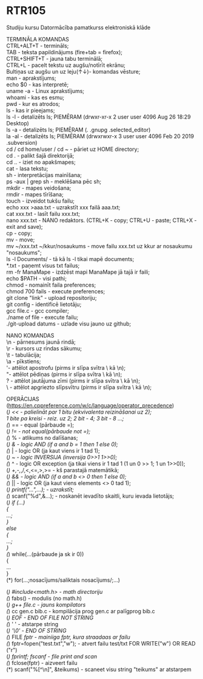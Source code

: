 # RTR105
Studiju kursu Datormācība pamatkurss elektroniskā klāde


TERMINĀLA KOMANDAS  
CTRL+ALT+T - termināls;  
TAB - teksta papildinājums (fire+tab = firefox);  
CTRL+SHIFT+T - jauna tabu terminālā;  
CTRL+L - pacelt tekstu uz augšu/notīrīt ekrānu;  
Bultiņas uz augšu un uz leju(↑↓)- komandas vēsture;  
man - aprakstījums;  
echo $0 - kas interpretē;  
uname -a - Linux aprakstījums;  
whoami - kas es esmu;  
pwd - kur es atrodos;  
ls - kas ir pieejams;  
ls -l - detalizēts ls; PIEMĒRAM (drwxr-xr-x 2 user user 4096 Aug 26 18:29  Desktop)  
ls -a - detalizēts ls; PIEMĒRAM (.                 .gnupg                 .selected_editor)    
la -al - detalizēts ls; PIEMĒRAM (drwxrwxr-x  3 user user 4096 Feb 20  2019  .subversion)  
cd / cd home/user / cd ~ - pāriet uz HOME directory;  
cd . - palikt šajā direktorijā;  
cd .. - iziet no apakšmapes;  
cat - lasa tekstu;  
sh - interpretācijas mainīšana;  
ps -aux | grep sh - meklēšana pēc sh;  
mkdir - mapes veidošana;  
rmdir - mapes tīrīšana;  
touch - izveidot tukšu failu;  
echo xxx >aaa.txt - uzrakstīt xxx failā aaa.txt;  
cat xxx.txt - lasīt failu xxx.txt;  
nano xxx.txt - NANO redaktors. (CTRL+K - copy; CTRL+U - paste; CTRL+X - exit and save);  
cp - copy;  
mv - move;  
mv ~/xxx.txt ~/kkur/nosaukums - move failu xxx.txt uz kkur ar nosaukumu "nosaukums";  
ls -l Documents/ - tā kā ls -l tikai mapē documents;  
*.txt - paņemt visus txt failus;  
rm -fr ManaMape - izdzēst mapi ManaMape jā tajā ir faili;  
echo $PATH - visi pathi;  
chmod - nomainīt faila preferences;  
chmod 700 fails - execute preferences;  
git clone "link" - upload repositoriju;  
git config - identificē lietotāju;  
gcc file.c - gcc compiler;  
./name of file - execute failu;  
./git-upload datums - uzlade visu jauno uz github;  

NANO KOMANDAS  
\n - pārnesums jaunā rindā;  
\r - kursors uz rindas sākumu;  
\t - tabulācija;  
\a - pīkstiens;  
\'- attēlot apostrofu (pirms ir slīpa svītra \ kā \n);  
\"- attēlot pēdiņas (pirms ir slīpa svītra \ kā \n);  
\? - attēlot jautājuma zīmi (pirms ir slīpa svītra \ kā \n);  
\\ - attēlot apgriezto slīpsvītru (pirms ir slīpa svītra \ kā \n);  

OPERĀCIJAS (https://en.cppreference.com/w/c/language/operator_precedence)  
(*) << - palielināt par 1 bitu (ekvivalenta reizināšanai uz 2);  
1 bite pa kreisi - reiz. uz 2; 2 bit - 4; 3 bit - 8 ...;  
(*) == - equal (pārbaude =);  
(*) != - not equal(pārbaude not =);  
(*) % - atlikums no dalīšanas;  
(*) & - logic AND (if a and b = 1 then 1 else 0);  
(*) | - logic OR (ja kaut viens ir 1 tad 1);  
(*) ~ - logic INVERSIJA (inversija 0>>1 1>>0);  
(*) ^ - logic OR exception (ja tikai viens ir 1 tad 1 (1 un 0 >> 1; 1 un 1>>0));  
(*) +,-,*,/,<,<=,>,>= - kš parastajā matemātikā;  
(*) && - logic AND (if a and b <> 0 then 1 else 0);  
(*) || - logic OR (ja kaut viens elements <> 0 tad 1);  
(*) printf("...",...); - uzrakstīt;  
(*) scanf("%d",&...); - noskanēt ievadīto skaitli, kuru ievada lietotājs;  
(*) if (...)  
{  
...;  
}  
else  
{  
...;  
}  
(*) while(...(pārbaude ja sk ir 0))  
{  
...  
}  
(*) for(...;nosacījums/saliktais nosacījums/;...)  

(*) #include<math.h> - math directoriju  
(*) fabs() - modulis (no math.h)  
(*) g++ file.c - jauns kompilators  
(*) cc gen.c bib.c - kompilācija prog gen.c ar palīgprog bib.c  
(*) EOF - END OF FILE NOT STRING  
(*) ' ' - atstarpe string  
(*) '\0' - END OF STRING  
(*) FILE *fptr - mainiiga fptr, kura straadaas ar failu  
(*) fptr=fopen("test.txt","w"); - atvert failu test/txt FOR WRITE("w") OR READ ("r")  
(*) fprintf; fscanf - file print and scan  
(*) fclose(fptr) - aizveert failu  
(*) scanf("%[^\n]", &teikums) - scaneet visu string "teikums" ar atstarpem  
